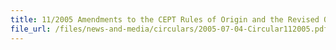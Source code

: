 ```yaml
---
title: 11/2005 Amendments to the CEPT Rules of Origin and the Revised Operational Certification Procedures for the Rules of Origin of the Asean Common Effective Preferential Tariff (CEPT) Scheme for the Asean Free Trade Area (AFTA)
file_url: /files/news-and-media/circulars/2005-07-04-Circular112005.pdf
---
```

